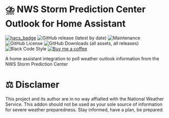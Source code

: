# ⛈️ NWS Storm Prediction Center Outlook for Home Assistant
[![hacs_badge](https://img.shields.io/badge/HACS-Default-41BDF5.svg?style=for-the-badge)](https://github.com/hacs/integration)
![GitHub release (latest by date)](https://img.shields.io/github/v/release/sedward5/nws_spc_outlook?style=for-the-badge)
![Maintenance](https://img.shields.io/maintenance/yes/2024?style=for-the-badge)
![GitHub License](https://img.shields.io/github/license/sedward5/nws_spc_outlook?style=for-the-badge)
![GitHub Downloads (all assets, all releases)](https://img.shields.io/github/downloads/sedward5/nws_spc_outlook/total?style=for-the-badge)
![Black Code Style](https://img.shields.io/badge/code%20style-black-000000.svg?style=for-the-badge)
[![Buy me a coffee](https://img.shields.io/badge/buy_me_a_coffee-FFDD00?style=for-the-badge&logo=buy-me-a-coffee&logoColor=black)](https://buymeacoffee.com/sedward5)

A home assistant integration to poll weather outlook information from the NWS Storm Prediction Center

# ⚖️ Disclamer
This project and its author are in no way affialted with the National Weather Service. This addon should not be used as your sole source of information for severe weather preparedness. Stay informed, have a plan, be prepared.
